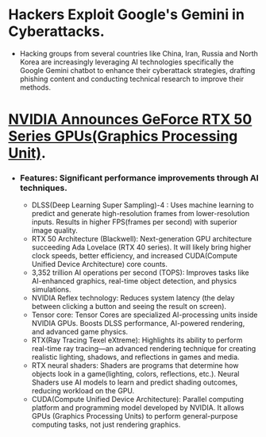 # Hackers Exploit Google's Gemini in Cyberattacks.
  - Hacking groups from several countries like China, Iran, Russia and North Korea are increasingly leveraging AI technologies specifically the Google Gemini chatbot to enhance their cyberattack strategies, drafting phishing content and conducting technical research to improve their methods.
# [NVIDIA Announces GeForce RTX 50 Series GPUs(Graphics Processing Unit)](https://nvidianews.nvidia.com/news/nvidia-blackwell-geforce-rtx-50-series-opens-new-world-of-ai-computer-graphics#:~:text=The%20GeForce%20RTX%205090%20GPU,GPU%20by%20up%20to%202x.).
- ### Features: Significant performance improvements through AI techniques.
  - DLSS(Deep Learning Super Sampling)-4 : Uses machine learning to predict and generate high-resolution frames from lower-resolution inputs. Results in higher FPS(frames per second) with superior image quality.
  - RTX 50 Architecture (Blackwell):  Next-generation GPU architecture succeeding Ada Lovelace (RTX 40 series). It will likely bring higher clock speeds, better efficiency, and increased CUDA(Compute Unified Device Architecture) core counts.
  - 3,352 trillion AI operations per second (TOPS): Improves tasks like AI-enhanced graphics, real-time object detection, and physics simulations.
  - NVIDIA Reflex technology: Reduces system latency (the delay between clicking a button and seeing the result on screen).
  - Tensor core: Tensor Cores are specialized AI-processing units inside NVIDIA GPUs. Boosts DLSS performance, AI-powered rendering, and advanced game physics.
  - RTX(Ray Tracing Texel eXtreme): Highlights its ability to perform real-time ray tracing—an advanced rendering technique for creating realistic lighting, shadows, and reflections in games and media.
  - RTX neural shaders: Shaders are programs that determine how objects look in a game(lighting, colors, reflections, etc.). Neural Shaders use AI models to learn and predict shading outcomes, reducing workload on the GPU. 
  - CUDA(Compute Unified Device Architecture): Parallel computing platform and programming model developed by NVIDIA. It allows GPUs (Graphics Processing Units) to perform general-purpose computing tasks, not just rendering graphics.
